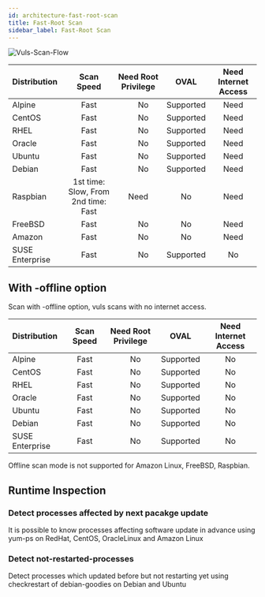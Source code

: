 ```yaml
---
id: architecture-fast-root-scan
title: Fast-Root Scan
sidebar_label: Fast-Root Scan
---
```


![Vuls-Scan-Flow](/img/docs/vuls-scan-flow-fast-root.png)

| Distribution|                             Scan Speed | Need Root Privilege |       OVAL | Need Internet Access|
|:------------|:--------------------------------------:|:-------------------:|:----------:|:---------------------------------------:|
| Alpine      |                                   Fast |　                No |  Supported |                                    Need |
| CentOS      |                                   Fast |　                No |  Supported |                                      Need |
| RHEL        |                                   Fast |　                No |  Supported |                                      Need |
| Oracle      |                                   Fast |　                No |  Supported |                                      Need |
| Ubuntu      |                                   Fast |　                No |  Supported |                                      Need |
| Debian      |                                   Fast |　                No |  Supported |                                      Need |
| Raspbian    |    1st time: Slow, From 2nd time: Fast |                Need |         No |                                    Need |
| FreeBSD     |                                   Fast |　                No |         No |                                    Need |
| Amazon      |                                   Fast |　                No |         No |                                    Need |
| SUSE Enterprise |                               Fast |　                No |  Supported |                                      No |

## With -offline option

Scan with -offline option, vuls scans with no internet access.

| Distribution|                             Scan Speed | Need Root Privilege |       OVAL | Need Internet Access|
|:------------|:--------------------------------------:|:-------------------:|:----------:|:---------------------------------------:|
| Alpine      |                                   Fast |　                No |  Supported |                                    No |
| CentOS      |                                   Fast |　                No |  Supported |                                      No |
| RHEL        |                                   Fast |　                No |  Supported |                                      No |
| Oracle      |                                   Fast |　                No |  Supported |                                      No |
| Ubuntu      |                                   Fast |　                No |  Supported |                                      No |
| Debian      |                                   Fast |　                No |  Supported |                                      No |
| SUSE Enterprise |                               Fast |　                No |  Supported |                                      No |

Offline scan mode is not supported for Amazon Linux, FreeBSD, Raspbian.

## Runtime Inspection

### Detect processes affected by next pacakge update

It is possible to know processes affecting software update in advance using yum-ps on RedHat, CentOS, OracleLinux and Amazon Linux

### Detect not-restarted-processes

Detect processes which updated before but not restarting yet using checkrestart of debian-goodies on Debian and Ubuntu
